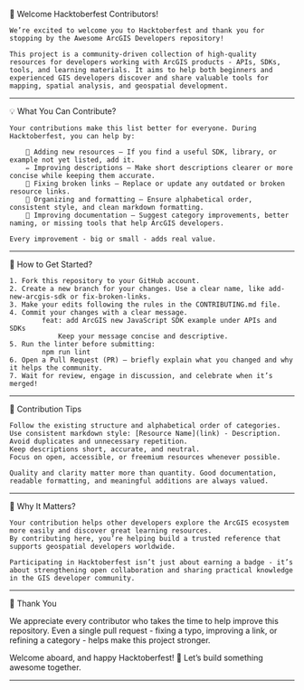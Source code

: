 🎉 Welcome Hacktoberfest Contributors!

    We’re excited to welcome you to Hacktoberfest and thank you for stopping by the Awesome ArcGIS Developers repository!

    This project is a community-driven collection of high-quality resources for developers working with ArcGIS products - APIs, SDKs, tools, and learning materials. It aims to help both beginners and experienced GIS developers discover and share valuable tools for mapping, spatial analysis, and geospatial development.

 ---   

💡 What You Can Contribute?

    Your contributions make this list better for everyone. During Hacktoberfest, you can help by:

        🧩 Adding new resources – If you find a useful SDK, library, or example not yet listed, add it.
        ✏️ Improving descriptions – Make short descriptions clearer or more concise while keeping them accurate.
        🧭 Fixing broken links – Replace or update any outdated or broken resource links.
        🧹 Organizing and formatting – Ensure alphabetical order, consistent style, and clean markdown formatting.
        📖 Improving documentation – Suggest category improvements, better naming, or missing tools that help ArcGIS developers.

    Every improvement - big or small - adds real value.

---

🧭 How to Get Started?

    1. Fork this repository to your GitHub account.
    2. Create a new branch for your changes. Use a clear name, like add-new-arcgis-sdk or fix-broken-links.
    3. Make your edits following the rules in the CONTRIBUTING.md file.
    4. Commit your changes with a clear message.
            feat: add ArcGIS new JavaScript SDK example under APIs and SDKs
                Keep your message concise and descriptive.
    5. Run the linter before submitting:
            npm run lint
    6. Open a Pull Request (PR) – briefly explain what you changed and why it helps the community.
    7. Wait for review, engage in discussion, and celebrate when it’s merged!

---

🧠 Contribution Tips

    Follow the existing structure and alphabetical order of categories.
    Use consistent markdown style: [Resource Name](link) - Description.
    Avoid duplicates and unnecessary repetition.
    Keep descriptions short, accurate, and neutral.
    Focus on open, accessible, or freemium resources whenever possible.

    Quality and clarity matter more than quantity. Good documentation, readable formatting, and meaningful additions are always valued.

---

🌱 Why It Matters?

    Your contribution helps other developers explore the ArcGIS ecosystem more easily and discover great learning resources.
    By contributing here, you’re helping build a trusted reference that supports geospatial developers worldwide.

    Participating in Hacktoberfest isn’t just about earning a badge - it’s about strengthening open collaboration and sharing practical knowledge in the GIS developer community.

---

🤝 Thank You

We appreciate every contributor who takes the time to help improve this repository.
Even a single pull request - fixing a typo, improving a link, or refining a category - helps make this project stronger.

Welcome aboard, and happy Hacktoberfest! 💚
Let’s build something awesome together.

---

